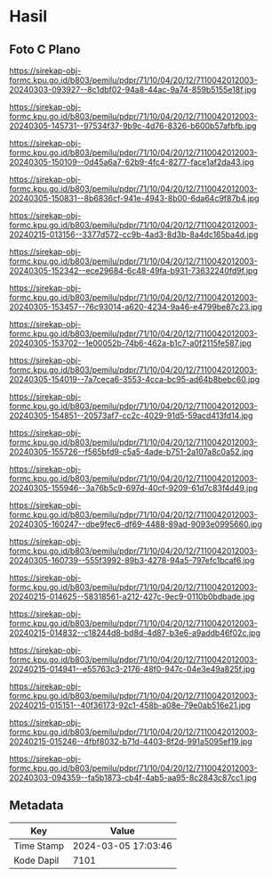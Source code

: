 # Hasil

## Foto C Plano

https://sirekap-obj-formc.kpu.go.id/b803/pemilu/pdpr/71/10/04/20/12/7110042012003-20240303-093927--8c1dbf02-94a8-44ac-9a74-859b5155e18f.jpg

https://sirekap-obj-formc.kpu.go.id/b803/pemilu/pdpr/71/10/04/20/12/7110042012003-20240305-145731--97534f37-9b9c-4d76-8326-b600b57afbfb.jpg

https://sirekap-obj-formc.kpu.go.id/b803/pemilu/pdpr/71/10/04/20/12/7110042012003-20240305-150109--0d45a6a7-62b9-4fc4-8277-face1af2da43.jpg

https://sirekap-obj-formc.kpu.go.id/b803/pemilu/pdpr/71/10/04/20/12/7110042012003-20240305-150831--8b6836cf-941e-4943-8b00-6da64c9f87b4.jpg

https://sirekap-obj-formc.kpu.go.id/b803/pemilu/pdpr/71/10/04/20/12/7110042012003-20240215-013156--3377d572-cc9b-4ad3-8d3b-8a4dc165ba4d.jpg

https://sirekap-obj-formc.kpu.go.id/b803/pemilu/pdpr/71/10/04/20/12/7110042012003-20240305-152342--ece29684-6c48-49fa-b931-73632240fd9f.jpg

https://sirekap-obj-formc.kpu.go.id/b803/pemilu/pdpr/71/10/04/20/12/7110042012003-20240305-153457--76c93014-a620-4234-9a46-e4799be87c23.jpg

https://sirekap-obj-formc.kpu.go.id/b803/pemilu/pdpr/71/10/04/20/12/7110042012003-20240305-153702--1e00052b-74b6-462a-b1c7-a0f2115fe587.jpg

https://sirekap-obj-formc.kpu.go.id/b803/pemilu/pdpr/71/10/04/20/12/7110042012003-20240305-154019--7a7ceca6-3553-4cca-bc95-ad64b8bebc60.jpg

https://sirekap-obj-formc.kpu.go.id/b803/pemilu/pdpr/71/10/04/20/12/7110042012003-20240305-154851--20573af7-cc2c-4029-91d5-59acd413fd14.jpg

https://sirekap-obj-formc.kpu.go.id/b803/pemilu/pdpr/71/10/04/20/12/7110042012003-20240305-155726--f565bfd9-c5a5-4ade-b751-2a107a8c0a52.jpg

https://sirekap-obj-formc.kpu.go.id/b803/pemilu/pdpr/71/10/04/20/12/7110042012003-20240305-155946--3a76b5c9-697d-40cf-9209-61d7c83f4d49.jpg

https://sirekap-obj-formc.kpu.go.id/b803/pemilu/pdpr/71/10/04/20/12/7110042012003-20240305-160247--dbe9fec6-df69-4488-89ad-9093e0995660.jpg

https://sirekap-obj-formc.kpu.go.id/b803/pemilu/pdpr/71/10/04/20/12/7110042012003-20240305-160739--555f3992-89b3-4278-94a5-797efc1bcaf6.jpg

https://sirekap-obj-formc.kpu.go.id/b803/pemilu/pdpr/71/10/04/20/12/7110042012003-20240215-014625--58318561-a212-427c-9ec9-0110b0bdbade.jpg

https://sirekap-obj-formc.kpu.go.id/b803/pemilu/pdpr/71/10/04/20/12/7110042012003-20240215-014832--c18244d8-bd8d-4d87-b3e6-a9addb46f02c.jpg

https://sirekap-obj-formc.kpu.go.id/b803/pemilu/pdpr/71/10/04/20/12/7110042012003-20240215-014941--e55763c3-2176-48f0-947c-04e3e49a825f.jpg

https://sirekap-obj-formc.kpu.go.id/b803/pemilu/pdpr/71/10/04/20/12/7110042012003-20240215-015151--40f36173-92c1-458b-a08e-79e0ab516e21.jpg

https://sirekap-obj-formc.kpu.go.id/b803/pemilu/pdpr/71/10/04/20/12/7110042012003-20240215-015246--4fbf8032-b71d-4403-8f2d-991a5095ef19.jpg

https://sirekap-obj-formc.kpu.go.id/b803/pemilu/pdpr/71/10/04/20/12/7110042012003-20240303-094359--fa5b1873-cb4f-4ab5-aa95-8c2843c87cc1.jpg


## Metadata

| Key        | Value               |
| ---------- | ------------------- |
| Time Stamp | 2024-03-05 17:03:46 |
| Kode Dapil | 7101                |



